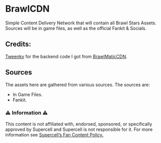 # BrawlCDN

Simple Content Delivery Network that will contain all Brawl Stars Assets. Sources will be in game files, as well as the official Fankit & Socials.

## Credits:

[Tweenky](https://github.com/heliocosta1337) for the backend code I got from [BrawlMaticCDN](https://github.com/brawlmatic/BrawlCDN).

## Sources

The assets here are gathered from various sources. The sources are:

- In Game Files.
- Fankit.

### ⚠️ Information ⚠️

This content is not affiliated with, endorsed, sponsored, or specifically approved by Supercell and Supercell is not responsible for it.
For more information see [Supercell’s Fan Content Policy.](https://supercell.com/en/fan-content-policy/)
